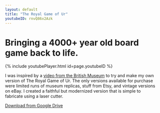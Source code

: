 ```yaml
---
layout: default
title: "The Royal Game of Ur"
youtubeID: rnvQ86x2Azk
---
```

# Bringing a 4000+ year old board game back to life.

{% include youtubePlayer.html id=page.youtubeID %}

I was inspired by a [video from the British Museum](https://www.youtube.com/watch?v=WZskjLq040I) to try and make my own version of The Royal Game of Ur. The only versions available for purchase were limited runs of museum replicas, stuff from Etsy, and vintage versions on eBay. I created a faithful but modernized version that is simple to fabricate using a laser cutter.

[Download from Google Drive](https://drive.google.com/file/d/1DALAkklHfBRgVI1uFVxSN7chBXVhvJUI/view?usp=sharing)

